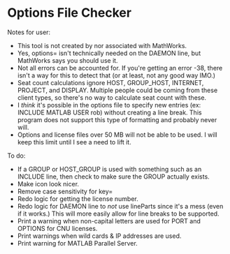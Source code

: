 # Options File Checker
Notes for user:
- This tool is not created by nor associated with MathWorks.
- Yes, options= isn't technically needed on the DAEMON line, but MathWorks says you should use it.
- Not all errors can be accounted for. If you're getting an error -38, there isn't a way for this to detect that (or at least, not any good way IMO.)
- Seat count calculations ignore HOST, GROUP_HOST, INTERNET, PROJECT, and DISPLAY. Multiple people could be coming from these client types, so there's no way to calculate seat count with these.
- I _think_ it's possible in the options file to specify new entries (ex: INCLUDE MATLAB USER rob) without creating a line break. This program does not support this type of formatting and probably never will.
- Options and license files over 50 MB will not be able to be used. I will keep this limit until I see a need to lift it.

To do:
- If a GROUP or HOST_GROUP is used with something such as an INCLUDE line, then check to make sure the GROUP actually exists.
- Make icon look nicer.
- Remove case sensitivity for key=
- Redo logic for getting the license number.
- Redo logic for DAEMON line to _not_ use lineParts since it's a mess (even if it works.) This will more easily allow for line breaks to be supported.
- Print a warning when non-capital letters are used for PORT and OPTIONS for CNU licenses.
- Print warnings when wild cards & IP addresses are used.
- Print warning for MATLAB Parallel Server.
